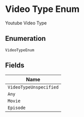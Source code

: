 
# Video Type Enum

Youtube Video Type

## Enumeration

`VideoTypeEnum`

## Fields

| Name |
|  --- |
| `VideoTypeUnspecified` |
| `Any` |
| `Movie` |
| `Episode` |

